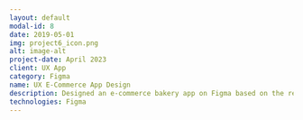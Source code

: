 ```yaml
---
layout: default
modal-id: 8
date: 2019-05-01
img: project6_icon.png
alt: image-alt
project-date: April 2023
client: UX App
category: Figma
name: UX E-Commerce App Design 
description: Designed an e-commerce bakery app on Figma based on the requirements and functionality the client desired. Researched and crafted customer personas to best target the goals and optimize website navigation.
technologies: Figma
---
```

